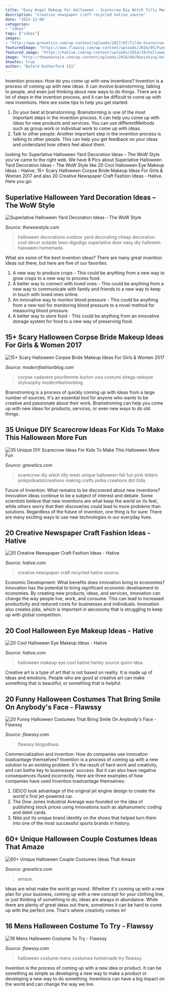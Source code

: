 ```yaml
---
title: "Easy Angel Makeup For Halloween - Scarecrow Diy Witch Tilly Meet Unique Halloween Fall Fun Pink Letters Pinkpolkadotcreations Making Crafts Polka Creations Dot Tilda"
description: "Creative newspaper craft recycled hative source"
date: "2022-12-06"
categories:
- "ideas"
tags: ["ideas"]
images:
- "http://www.gravetics.com/wp-content/uploads/2017/07/Tilda-Scarecrow.jpg"
featuredImage: "https://www.flawssy.com/wp-content/uploads/2016/05/Funny-Movie-Halloween-Costume-Ideas.jpg"
featured_image: "https://hative.com/wp-content/uploads/2014/10/halloween-eye-makeup/2-halloween-eye-makeup-ideas.jpg"
image: "http://thewowstyle.com/wp-content/uploads/2016/06/Ravishing-Halloween-Yard-Decorations.jpg"
ShowToc: true
author: "Buford Rutherford III"
---
```



Invention process: How do you come up with new inventions?
Invention is a process of coming up with new ideas. It can involve brainstorming, talking to people, and even just thinking about new ways to do things. There are a lot of steps in the invention process, and it can be difficult to come up with new inventions. Here are some tips to help you get started: 
1. Do your best at brainstorming: Brainstorming is one of the most important steps in the invention process. It can help you come up with ideas for new products and services. You can use differentMethods such as group work or individual work to come up with ideas. 
2. Talk to other people: Another important step in the invention process is talking to other people. This can help you get feedback on your ideas and understand how others feel about them. 

	

		
looking for Superlative Halloween Yard Decoration Ideas – The WoW Style you've came to the right web. We have 8 Pics about Superlative Halloween Yard Decoration Ideas – The WoW Style like 20 Cool Halloween Eye Makeup Ideas - Hative, 15+ Scary Halloween Corpse Bride Makeup Ideas For Girls &amp; Women 2017 and also 20 Creative Newspaper Craft Fashion Ideas - Hative. Here you go:
		
    
## Superlative Halloween Yard Decoration Ideas – The WoW Style

<img loading=lazy src="http://thewowstyle.com/wp-content/uploads/2016/06/Ravishing-Halloween-Yard-Decorations.jpg" onerror="this.onerror=null;this.src='https://tse4.mm.bing.net/th?id=OIP.o_4_q6HfdRxmJu5CRCxzPgHaKX&amp;pid=15.1';" alt="Superlative Halloween Yard Decoration Ideas – The WoW Style">

_Source: thewowstyle.com_

>halloween decorations outdoor yard decorating cheap decoration cool decor outside lawn digsdigs superlative door easy diy hallowen haloween homemade. 

	

What are some of the best invention ideas?
There are many great invention ideas out there, but here are five of our favorites. 
1. A new way to produce crops - This could be anything from a new way to grow crops to a new way to process food. 
2. A better way to connect with loved ones - This could be anything from a new way to communicate with family and friends to a new way to keep in touch with loved ones online. 
3. An innovative way to monitor blood pressure - This could be anything from a new tool for monitoring blood pressure to a novel method for measuring blood pressure. 
4. A better way to store food - This could be anything from an innovative storage system for food to a new way of preserving food. 

    
## 15+ Scary Halloween Corpse Bride Makeup Ideas For Girls &amp; Women 2017

<img loading=lazy src="https://modernfashionblog.com/wp-content/uploads/2017/08/15-Scary-Halloween-Corpse-Bride-Makeup-Ideas-For-Girls-Women-2017-9.jpg" onerror="this.onerror=null;this.src='https://tse3.mm.bing.net/th?id=OIP.7g5B98EH66zKBQhGJwBqSgAAAA&amp;pid=15.1';" alt="15+ Scary Halloween Corpse Bride Makeup Ideas For Girls &amp; Women 2017">

_Source: modernfashionblog.com_

>corpse cadavere pourfemme burton viso costumi strega nekojoe stylosophy modernfashionblog. 

	

Brainstroming is a process of quickly coming up with ideas from a large number of sources. It's an essential tool for anyone who wants to be creative and passionate about their work. Brainstroming can help you come up with new ideas for products, services, or even new ways to do old things.

    
## 35 Unique DIY Scarecrow Ideas For Kids To Make This Halloween More Fun

<img loading=lazy src="http://www.gravetics.com/wp-content/uploads/2017/07/Tilda-Scarecrow.jpg" onerror="this.onerror=null;this.src='https://tse2.mm.bing.net/th?id=OIP.WvpUDEOLmDxL8Z_9BvrSoQHaKX&amp;pid=15.1';" alt="35 Unique DIY Scarecrow Ideas For Kids To Make This Halloween More Fun">

_Source: gravetics.com_

>scarecrow diy witch tilly meet unique halloween fall fun pink letters pinkpolkadotcreations making crafts polka creations dot tilda. 

	

Future of Invention: What remains to be discovered about new inventions?
Innovation ideas continue to be a subject of interest and debate. Some scientists believe that new inventions are what keep the world on its feet, while others worry that their discoveries could lead to more problems than solutions. Regardless of the future of invention, one thing is for sure: There are many exciting ways to use new technologies in our everyday lives.

    
## 20 Creative Newspaper Craft Fashion Ideas - Hative

<img loading=lazy src="https://hative.com/wp-content/uploads/2014/10/newspaper-craft-fashion-ideas/2-creative-newspaper-craft-fashion-ideas.jpg" onerror="this.onerror=null;this.src='https://tse3.mm.bing.net/th?id=OIP.YABbSnoEV65VXtfJJdaXAgHaKv&amp;pid=15.1';" alt="20 Creative Newspaper Craft Fashion Ideas - Hative">

_Source: hative.com_

>creative newspaper craft recycled hative source. 

	

Economic Development: What benefits does innovation bring to economies?
Innovation has the potential to bring significant economic development to economies. By creating new products, ideas, and services, innovation can change the way people live, work, and consume. This can lead to increased productivity and reduced costs for businesses and individuals. Innovation also creates jobs, which is important in aeconomy that is struggling to keep up with global competition.

    
## 20 Cool Halloween Eye Makeup Ideas - Hative

<img loading=lazy src="https://hative.com/wp-content/uploads/2014/10/halloween-eye-makeup/2-halloween-eye-makeup-ideas.jpg" onerror="this.onerror=null;this.src='https://tse1.mm.bing.net/th?id=OIP.xEtm6fy4gnzYyJmpoZWIUgHaJr&amp;pid=15.1';" alt="20 Cool Halloween Eye Makeup Ideas - Hative">

_Source: hative.com_

>halloween makeup eye cool hative harley source quinn idea. 

	

Creative art is a type of art that is not based on reality. It is made up of ideas and emotions. People who are good at creative art can make something that is beautiful, or something that is helpful.

    
## 20 Funny Halloween Costumes That Bring Smile On Anybody&#039;s Face - Flawssy

<img loading=lazy src="https://www.flawssy.com/wp-content/uploads/2016/05/Funny-Movie-Halloween-Costume-Ideas.jpg" onerror="this.onerror=null;this.src='https://tse3.mm.bing.net/th?id=OIP.H6GxRkGi4vTo5wNh-vaFzwHaKA&amp;pid=15.1';" alt="20 Funny Halloween Costumes That Bring Smile On Anybody&#039;s Face - Flawssy">

_Source: flawssy.com_

>flawssy blogodisea. 

	

Commercialization and invention: How do companies use innovation toadvantage themselves?
Invention is a process of coming up with a new solution to an existing problem. It's the result of hard work and creativity, and can bethe key to businesses' success. But it can also have negative consequences ifused incorrectly. Here are three examples of how companies have used Invention toadvantage themselves: 
1. GEICO took advantage of the original jet engine design to create the world's first jet-powered car.
2. The Dow Jones Industrial Average was founded on the idea of publishing stock prices using innovations such as alphanumeric coding and debit cards.
3. Nike put its unique brand identity on the shoes that helped turn them into one of the most successful sports brands in history.

    
## 60+ Unique Halloween Couple Costumes Ideas That Amaze

<img loading=lazy src="https://www.gravetics.com/wp-content/uploads/2017/07/Halloween-gangster-clown-couple.jpg" onerror="this.onerror=null;this.src='https://tse3.mm.bing.net/th?id=OIP.-THLRoYQBDBFTN3iVRSm2QHaN3&amp;pid=15.1';" alt="60+ Unique Halloween Couple Costumes Ideas That Amaze">

_Source: gravetics.com_

>amaze. 

	

Ideas are what make the world go round. Whether it's coming up with a new plan for your business, coming up with a new concept for your clothing line, or just thinking of something to do, ideas are always in abundance. While there are plenty of great ideas out there, sometimes it can be hard to come up with the perfect one. That's where creativity comes in!

    
## 16 Mens Halloween Costume To Try - Flawssy

<img loading=lazy src="http://www.flawssy.com/wp-content/uploads/2016/05/stunning-homemade-Halloween-costumes.jpg" onerror="this.onerror=null;this.src='https://tse3.mm.bing.net/th?id=OIP.XhkC62pHs_UY-hR8qClJQQHaPj&amp;pid=15.1';" alt="16 Mens Halloween Costume To Try - Flawssy">

_Source: flawssy.com_

>halloween costume mens costumes homemade try flawssy. 

	

Invention is the process of coming up with a new idea or product. It can be something as simple as developing a new way to make a product or developing a new way to do something. Inventions can have a big impact on the world and can change the way we live.

